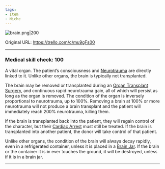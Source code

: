 ```yaml
---
tags:
- Item
- Niche
---
```


![brain.png\|200](/Items/Brain%20Transplant%20-%20Attachments/680728605915e67fef28a6ea.png)

Original URL: https://trello.com/c/mu9gFs00

---

### Medical skill check: 100

A vital organ. The patient’s consciousness and [Neurotrauma](../Head_Brain/Neurotrauma.md) are directly linked to it. Unlike other organs, the brain is typically not transplanted.

The brain may be removed or transplanted during an [Organ Transplant Surgery](../Procedures/Organ%20Transplant%20Surgery.md), and continuous rapid neurotrauma gain, all of which will persist as long as the organ is removed. The condition of the organ is inversely proportional to neurotrauma, up to 100%. Removing a brain at 100% or more neurotrauma will not produce a brain transplant and the patient will immediately reach 200% neurotrauma, killing them.

If the brain is transplanted back into the patient, they will regain control of the character, but their [Cardiac Arrest](../Heart/Cardiac%20Arrest.md)  must still be treated. If the brain is transplanted into another patient, the donor will take control of that patient.

Unlike other organs, the condition of the brain will always decay rapidly, even in a refrigerated container, unless it is placed in a [Brain Jar](../Surgery%20Plus%20Expansion/Brain%20Jar.md). If the brain or the container it is in ever touches the ground, it will be destroyed, unless if it is in a brain jar.

---

